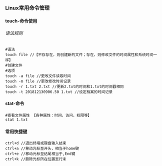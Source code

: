 ### Linux常用命令管理
#### touch-命令使用
###### 语法规则
```
#语法 
touch file //【不存存在，则创建新的文件；存在，则修改文件的时间属性和系统时间一样】
#创建文件 
#选项
touch -a file //更改文件读取时间
touch -m file //更改修改时间记录
touch -r 1.txt 2.txt //更新2.txt的时间和1.txt的时间戳相同
touch -t 201812130906.50 1.txt //设定档案的时间记录
```
#### stat-命令

```
#查看文件属性 【各种属性：时间，访问，权限等】
stat 1.txt 
```

#### 常用快捷键

```
ctrl+d //退出终端或键盘输入结束
ctrl+a //移动光标至开头，相当于home键
ctrl+e //移动光标至结尾相当于,End键
ctrl+k //删除光标所在位置至行末
```


